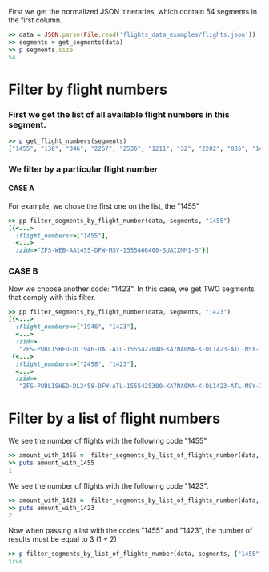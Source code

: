 <!--
Load the necessary libraries
>> require_relative '../../tool/filter_and_sort_functions_for_segments.rb'
<...>

-->

First we get the normalized JSON itineraries, which contain 54 segments in the first column.
```ruby
>> data = JSON.parse(File.read('flights_data_examples/flights.json'))
>> segments = get_segments(data)
>> p segments.size
54
```

# Filter by flight numbers

### First we get the list of all available flight numbers in this segment.

```ruby
>> p get_flight_numbers(segments)
["1455", "138", "346", "2257", "2536", "1211", "32", "2202", "835", "1433", "1363", "2458", "1402", "2053", "2014", "805", "886", "1393", "1950", "2501", "1416", "2489", "1946", "1423", "2418", "1412", "2393", "2492", "2055", "1321", "3468", "1131", "5663", "297", "6220", "2241", "3724", "1662", "673", "2134", "6222", "1754", "1238", "2085", "2607", "6215", "6194"]

```


### We filter by a particular flight number

#### CASE A
For example, we chose the first one on the list, the "1455"
```ruby
>> pp filter_segments_by_flight_number(data, segments, "1455")
[{<...>
  :flight_numbers=>["1455"],
  <...>
  :zid=>"ZFS-WEB-AA1455-DFW-MSY-1555466400-SUAIZNM1-S"}]

```

### CASE B

Now we choose another code: "1423".
In this case, we get TWO segments that comply with this filter.
```ruby
>> pp filter_segments_by_flight_number(data, segments, "1423")
[{<...>
  :flight_numbers=>["1946", "1423"],
  <...>
  :zid=>
   "ZFS-PUBLISHED-DL1946-DAL-ATL-1555427040-KA7NA0MA-K-DL1423-ATL-MSY-1555437360-KA7NA0MA-K"},
 {<...>
  :flight_numbers=>["2458", "1423"],
  <...>
  :zid=>
   "ZFS-PUBLISHED-DL2458-DFW-ATL-1555425300-KA7NA0MA-K-DL1423-ATL-MSY-1555437360-KA7NA0MA-K"}]

```

# Filter by a list of flight numbers

We see the number of flights with the following code "1455"
```ruby
>> amount_with_1455 =  filter_segments_by_list_of_flights_number(data, segments, "1455").size
>> puts amount_with_1455
1

```

We see the number of flights with the following code "1423".
```ruby
>> amount_with_1423 =  filter_segments_by_list_of_flights_number(data, segments, "1423").size
>> puts amount_with_1423
2

```

Now when passing a list with the codes "1455" and "1423", the number of results must be equal to 3 (1 + 2)
```ruby
>> p filter_segments_by_list_of_flights_number(data, segments, ["1455", "1423"]).size == amount_with_1455 + amount_with_1423
true
```

